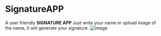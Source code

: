 # SignatureAPP
A user friendly **SIGNATURE APP** 
Just write your name or upload image of the name, it will generate your signature.
![image](https://github.com/SahilRo/SignatureAPP/assets/91819548/faab9b15-7b86-4d4f-9c67-4384fea209ce)
